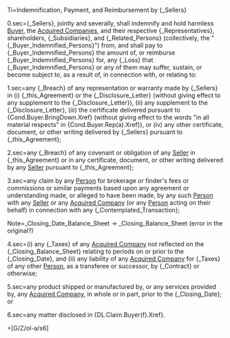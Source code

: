 Ti=Indemnification, Payment, and Reimbursement by {_Sellers}

0.sec={_Sellers}, jointly and severally, shall indemnify and hold harmless <a href="#SPA.Def.Buyer.Def" class="definedterm">Buyer</a>, the <a href="#SPA.Def.Acquired_Companies.Def" class="definedterm">Acquired Companies</a>, and their respective {_Representatives}, shareholders, {_Subsidiaries}, and {_Related_Persons} (collectively, the "{_Buyer_Indemnified_Persons}") from, and shall pay to {_Buyer_Indemnified_Persons} the amount of, or reimburse {_Buyer_Indemnified_Persons} for, any {_Loss} that {_Buyer_Indemnified_Persons} or any of them may suffer, sustain, or become subject to, as a result of, in connection with, or relating to:

1.sec=any {_Breach} of any representation or warranty made by {_Sellers} in (i) {_this_Agreement} or the {_Disclosure_Letter} (without giving effect to any supplement to the {_Disclosure_Letter}), (ii) any supplement to the {_Disclosure_Letter}, (iii) the certificate delivered pursuant to {Cond.Buyer.BringDown.Xref} (without giving effect to the words "in all material respects" in {Cond.Buyer.Rep(a).Xref}), or (iv) any other certificate, document, or other writing delivered by {_Sellers} pursuant to {_this_Agreement};

2.sec=any {_Breach} of any covenant or obligation of any <a href="#SPA.Def.Seller(s).Def" class="definedterm">Seller</a> in {_this_Agreement} or in any certificate, document, or other writing delivered by any <a href="#SPA.Def.Seller(s).Def" class="definedterm">Seller</a> pursuant to {_this_Agreement};

3.sec=any claim by any <a href="#SPA.Def.Person.Def" class="definedterm">Person</a> for brokerage or finder's fees or commissions or similar payments based upon any agreement or understanding made, or alleged to have been made, by any such <a href="#SPA.Def.Person.Def" class="definedterm">Person</a> with any <a href="#SPA.Def.Seller(s).Def" class="definedterm">Seller</a> or any <a href="#SPA.Def.Acquired_Companies.Def" class="definedterm">Acquired Company</a> (or any <a href="#SPA.Def.Person.Def" class="definedterm">Person</a> acting on their behalf) in connection with any {_Contemplated_Transaction};

Note=_Closing_Date_Balance_Sheet -> _Closing_Balance_Sheet  (error in the original?)

4.sec=(i) any {_Taxes} of any <a href="#SPA.Def.Acquired_Companies.Def" class="definedterm">Acquired Company</a> not reflected on the {_Closing_Balance_Sheet} relating to periods on or prior to the {_Closing_Date}, and (ii) any liability of any <a href="#SPA.Def.Acquired_Companies.Def" class="definedterm">Acquired Company</a> for {_Taxes} of any other <a href="#SPA.Def.Person.Def" class="definedterm">Person</a>, as a transferee or successor, by {_Contract} or otherwise;

5.sec=any product shipped or manufactured by, or any services provided by, any <a href="#SPA.Def.Acquired_Companies.Def" class="definedterm">Acquired Company</a>, in whole or in part, prior to the {_Closing_Date}; or

6.sec=any matter disclosed in {DL.Claim.Buyer(f).Xref}.

=[G/Z/ol-a/s6]
